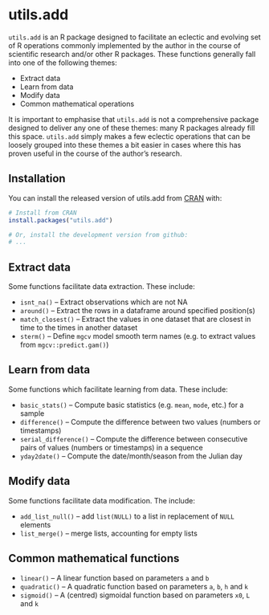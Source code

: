 
# utils.add

<!-- badges: start -->

<!-- badges: end -->

`utils.add` is an R package designed to facilitate an eclectic and
evolving set of R operations commonly implemented by the author in the
course of scientific research and/or other R packages. These functions
generally fall into one of the following themes:

  - Extract data
  - Learn from data
  - Modify data
  - Common mathematical operations

It is important to emphasise that `utils.add` is not a comprehensive
package designed to deliver any one of these themes: many R packages
already fill this space. `utils.add` simply makes a few eclectic
operations that can be loosely grouped into these themes a bit easier in
cases where this has proven useful in the course of the author’s
research.

## Installation

You can install the released version of utils.add from
[CRAN](https://CRAN.R-project.org) with:

``` r
# Install from CRAN
install.packages("utils.add")
```

``` r
# Or, install the development version from github:
# ... 
```

## Extract data

Some functions facilitate data extraction. These include:

  - `isnt_na()` – Extract observations which are not NA
  - `around()` – Extract the rows in a dataframe around specified
    position(s)
  - `match_closest()` – Extract the values in one dataset that are
    closest in time to the times in another dataset
  - `sterm()` – Define `mgcv` model smooth term names (e.g. to extract
    values from `mgcv::predict.gam()`)

## Learn from data

Some functions which facilitate learning from data. These include:

  - `basic_stats()` – Compute basic statistics (e.g. `mean`, `mode`,
    etc.) for a sample
  - `difference()` – Compute the difference between two values (numbers
    or timestamps)
  - `serial_difference()` – Compute the difference between consecutive
    pairs of values (numbers or timestamps) in a sequence
  - `yday2date()` – Compute the date/month/season from the Julian day

## Modify data

Some functions facilitate data modification. The include:

  - `add_list_null()` – add `list(NULL)` to a list in replacement of
    `NULL` elements
  - `list_merge()` – merge lists, accounting for empty lists

## Common mathematical functions

  - `linear()` – A linear function based on parameters `a` and `b`
  - `quadratic()` – A quadratic function based on parameters `a`, `b`,
    `h` and `k`
  - `sigmoid()` – A (centred) sigmoidal function based on parameters
    `x0`, `L` and `k`
